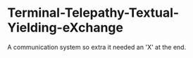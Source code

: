 # Terminal-Telepathy-Textual-Yielding-eXchange
A communication system so extra it needed an 'X' at the end.
